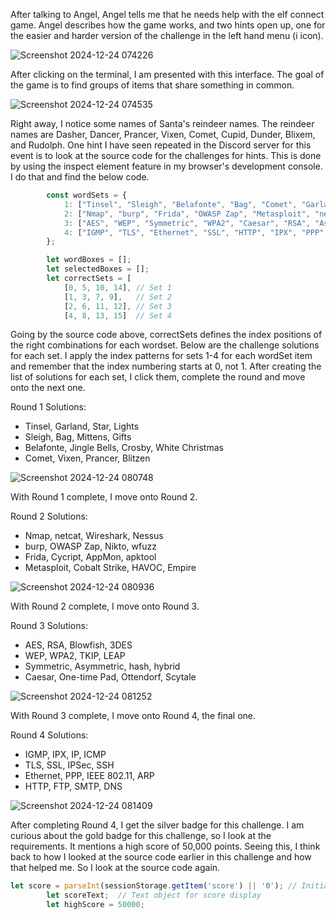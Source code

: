 After talking to Angel, Angel tells me that he needs help with the elf connect game. Angel describes how the game works, and two hints open up, one for the easier and harder version of the challenge in the left hand menu (i icon). 

![Screenshot 2024-12-24 074226](https://github.com/user-attachments/assets/2832e4b3-eda5-4d64-9969-678749774857)

After clicking on the terminal, I am presented with this interface. The goal of the game is to find groups of items that share something in common. 

![Screenshot 2024-12-24 074535](https://github.com/user-attachments/assets/ed325afd-c57d-431a-868e-b10d63e61bda)

Right away, I notice some names of Santa's reindeer names. The reindeer names are Dasher, Dancer, Prancer, Vixen, Comet, Cupid, Dunder, Blixem, and Rudolph. One hint I have seen repeated in the Discord server for this event is to look at the source code for the challenges for hints. This is done by using the inspect element feature in my browser's development console. I do that and find the below code.

```javascript
        const wordSets = {
            1: ["Tinsel", "Sleigh", "Belafonte", "Bag", "Comet", "Garland", "Jingle Bells", "Mittens", "Vixen", "Gifts", "Star", "Crosby", "White Christmas", "Prancer", "Lights", "Blitzen"],
            2: ["Nmap", "burp", "Frida", "OWASP Zap", "Metasploit", "netcat", "Cycript", "Nikto", "Cobalt Strike", "wfuzz", "Wireshark", "AppMon", "apktool", "HAVOC", "Nessus", "Empire"],
            3: ["AES", "WEP", "Symmetric", "WPA2", "Caesar", "RSA", "Asymmetric", "TKIP", "One-time Pad", "LEAP", "Blowfish", "hash", "hybrid", "Ottendorf", "3DES", "Scytale"],
            4: ["IGMP", "TLS", "Ethernet", "SSL", "HTTP", "IPX", "PPP", "IPSec", "FTP", "SSH", "IP", "IEEE 802.11", "ARP", "SMTP", "ICMP", "DNS"]
        };

        let wordBoxes = [];
        let selectedBoxes = [];
        let correctSets = [
            [0, 5, 10, 14], // Set 1
            [1, 3, 7, 9],   // Set 2
            [2, 6, 11, 12], // Set 3
            [4, 8, 13, 15]  // Set 4
```

Going by the source code above, correctSets defines the index positions of the right combinations for each wordset. Below are the challenge solutions for each set. I apply the index patterns for sets 1-4 for each wordSet item and remember that the index numbering starts at 0, not 1. After creating the list of solutions for each set, I click them, complete the round and move onto the next one. 

Round 1 Solutions:
* Tinsel, Garland, Star, Lights
* Sleigh, Bag, Mittens, Gifts
* Belafonte, Jingle Bells, Crosby, White Christmas
* Comet, Vixen, Prancer, Blitzen

![Screenshot 2024-12-24 080748](https://github.com/user-attachments/assets/1d0e58c3-2af7-4aa3-9183-926e8c0a1176)

With Round 1 complete, I move onto Round 2. 

Round 2 Solutions:
* Nmap, netcat, Wireshark, Nessus
* burp, OWASP Zap, Nikto, wfuzz
* Frida, Cycript, AppMon, apktool
* Metasploit, Cobalt Strike, HAVOC, Empire

![Screenshot 2024-12-24 080936](https://github.com/user-attachments/assets/35279df9-99ab-4f40-b278-875f42623cbf)

With Round 2 complete, I move onto Round 3. 

Round 3 Solutions:
* AES, RSA, Blowfish, 3DES
* WEP, WPA2, TKIP, LEAP
* Symmetric, Asymmetric, hash, hybrid
* Caesar, One-time Pad, Ottendorf, Scytale

![Screenshot 2024-12-24 081252](https://github.com/user-attachments/assets/0a5f4d86-37fc-462b-b136-65f5df878235)

With Round 3 complete, I move onto Round 4, the final one. 

Round 4 Solutions:
* IGMP, IPX, IP, ICMP
* TLS, SSL, IPSec, SSH
* Ethernet, PPP, IEEE 802.11, ARP
* HTTP, FTP, SMTP, DNS

![Screenshot 2024-12-24 081409](https://github.com/user-attachments/assets/372d78f7-204a-4117-8a26-9e75cb885995)

After completing Round 4, I get the silver badge for this challenge. I am curious about the gold badge for this challenge, so I look at the requirements. It mentions a high score of 50,000 points. Seeing this, I think back to how I looked at the source code earlier in this challenge and how that helped me. So I look at the source code again. 

```javascript
let score = parseInt(sessionStorage.getItem('score') || '0'); // Initialize score
        let scoreText;  // Text object for score display
        let highScore = 50000;
```

